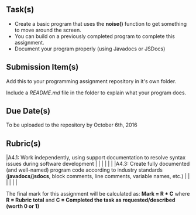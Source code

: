 Task(s)
-------
* Create a basic program that uses the **noise()** function to get something to move around the screen.
* You can build on a previously completed program to complete this assignment.
* Document your program properly (using Javadocs or JSDocs)

Submission Item(s)
------------------
Add this to your programming assignment repository in it's own folder.

Include a _README.md_ file in the folder to explain what your program does.

Due Date(s)
-------------
To be uploaded to the repository by October 6th, 2016

Rubric(s)
---------
|A4.1: Work independently, using support documentation to resolve syntax issues during software development  | | | | | |
|A4.3: Create fully documented (and well-named) program code according to industry standards (**javadocs/jsdocs**, block comments, line comments, variable names, etc.)  | | | | | |

The final mark for this assignment will be calculated as: __Mark = R * C__ where **R = Rubric total** and **C = Completed the task as requested/described (worth 0 or 1)**